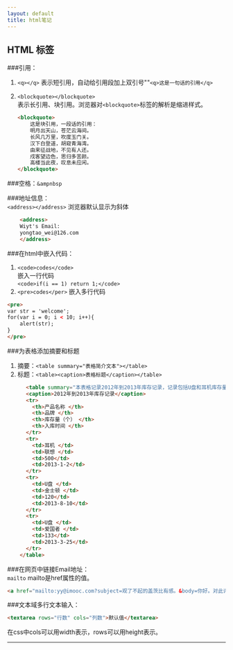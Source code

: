 ```yaml
---
layout: default
title: html笔记
---
```

## HTML 标签
###引用：
1. ```<q></q>```  表示短引用，自动给引用段加上双引号""```<q>这是一句话的引用</q>  ```
2.  ```<blockquote></blockquote>```  
表示长引用、块引用。浏览器对`<blockquote>`标签的解析是缩进样式。
  
    ```html
    <blockquote>
        这是块引用，一段话的引用：
        明月出天山，苍茫云海间。
        长风几万里，吹度玉门关。
        汉下白登道，胡窥青海湾。
        由来征战地，不见有人还。 
        戍客望边色，思归多苦颜。
        高楼当此夜，叹息未应闲。
    </blockquote>
    ```
    
###空格：`&ampnbsp`<br />

###地址信息：  
```<address></address>```  浏览器默认显示为斜体

```html
    <address>
    Wiyt's Email:
    yongtao_wei@126.com
    </address>
```
    
###在html中嵌入代码：  
1. ```<code>codes</code>```  
嵌入一行代码  
```<code>if(i == 1) return 1;</code> ``` 
2. ```<pre>codes</per>``` 
嵌入多行代码 
 
```html
<pre>
var str = 'welcome';
for(var i = 0; i < 10; i++){
    alert(str);
}
</pre>
```

###为表格添加摘要和标题  
1. 摘要：```<table summary="表格简介文本"></table>```  
2. 标题：```<table><caption>表格标题</caption></table>
        ```
        
```html
      <table summary="本表格记录2012年到2013年库存记录，记录包括U盘和耳机库存量">
      <caption>2012年到2013年库存记录</caption>
      <tr>
        <th>产品名称 </th>
        <th>品牌 </th>
        <th>库存量（个） </th>
        <th>入库时间 </th>
      </tr>
      <tr>
        <td>耳机 </td>
        <td>联想 </td>
        <td>500</td>
        <td>2013-1-2</td>
      </tr>
      <tr>
        <td>U盘 </td>
        <td>金士顿 </td>
        <td>120</td>
        <td>2013-8-10</td>
      </tr>
      <tr>
        <td>U盘 </td>
        <td>爱国者 </td>
        <td>133</td>
        <td>2013-3-25</td>
      </tr>
    </table>
```  
    
###在网页中链接Email地址：  
```mailto``` mailto是href属性的值。      

```html
<a href="mailto:yy@imooc.com?subject=观了不起的盖茨比有感。&body=你好。对此评论有想法。>
```
###文本域多行文本输入：  

```html
<textarea rows="行数" cols="列数">默认值</textarea>
```
在css中cols可以用width表示，rows可以用height表示。

----------






